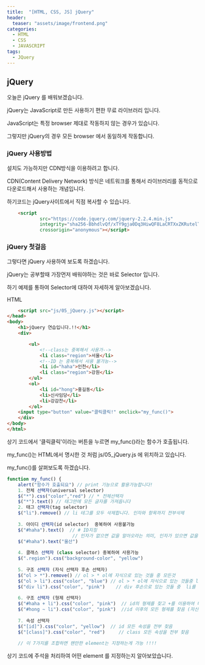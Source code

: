 ```yaml
---
title:  "[HTML, CSS, JS] jQuery"
header:
  teaser: "assets/image/frontend.png"
categories: 
  - HTML
  - CSS
  - JAVASCRIPT
tags:
  - JQuery
---
```

<h2> jQuery</h2>
오늘은 jQuery 를 배워보겠습니다. 

jQuery는 JavaScript로 만든 사용하기 편한 무료 라이브러리 입니다. 

JavaScript는 특정 browser 제대로 작동하지 않는 경우가 있습니다.

그렇지만 jQuery의 경우 모든 browser 에서 동일하게 작동합니다. 

<h3> jQuery 사용방법 </h3>
설치도 가능하지만 CDN방식을 이용하려고 합니다. 

CDN(Content Delivery Network) 방식은 네트워크를 통해서 라이브러리를 동적으로 다운로드해서 사용하는 개념입니다.

하기코드는 jQuery사이트에서 직점 복사할 수 있습니다.

```html
    <script
            src="https://code.jquery.com/jquery-2.2.4.min.js"
            integrity="sha256-BbhdlvQf/xTY9gja0Dq3HiwQF8LaCRTXxZKRutelT44="
            crossorigin="anonymous"></script>
```

<h3> jQuery 첫걸음 </h3>
그렇다면 jQuery 사용하여 보도록 하겠습니다.

jQuery는 공부할때 가장먼저 배워야하는 것은 바로 Selector 입니다.

하기 예제를 통하여 Selector에 대하여 자세하게 알아보겠습니다.

HTML
```html
    <script src="js/05_jQuery.js"></script>
</head>
<body>
    <h1>jQuery 연습입니다.!!</h1>
    <div>

        <ul>
            <!--class는 중복해서 사용가-->
            <li class="region">서울</li>
            <!--ID 는 중복해서 사용 불가능-->
            <li id="haha">인천</li>
            <li class="region">강원</li>
        </ul>
        <ol>
            <li id="hong">홍길동</li>
            <li>신사임당</li>
            <li>강감찬</li>
        </ol>
    <input type="button" value="클릭클릭!" onclick="my_func()">
    </div>
</body>
</html>
```

상기 코드에서 '클릭클릭'이라는 버튼을 누르면 my_func()라는 함수가 호출됩니다.

my_func()는 HTML에서 명시한 것 처럼 js/05_jQuery.js 에 위치하고 있습니다.

my_func()를 살펴보도록 하겠습니다.

``` javascript
function my_func() {
    alert("함수가 호출되요") // print 기능으로 활용가능합니다!
    1. 전체 선택자(universal selector)
    $("*").css("color","red") // * 전체선택자
    $("*").text() // 태그안에 모든 글자를 가져옵니다
    2. 태그 선택자(tag selector)
    $("li").remove() // li 테그를 모두 삭제합니다. 인자와 항목까지 전부삭제
    
    3. 아이디 선택자(id selector)  중복하여 사용불가능
    $("#haha").text()  // # ID지칭
                        // 인자가 없으면 값을 알아오라는 의미, 인자가 있으면 값을 변경
    $("#haha").text("울산")
    
    4. 클래스 선택자 (class selector) 중복하여 사용가능
    $(".region").css("background-color", "yellow")
    
    5. 구조 선택자 (자식 선택자 후손 선택자)
    $("ol > *").remove() // ol > * ol에 자식으로 있는 것들 중 모든것
    $("ol > li").css("color", "blue") // ol > * ol에 자식으로 있는 것들중 li 
    $("div li").css("color", "pink")    // div 후손으로 있는 것들 중  li를 모두 선택
    
    6. 구조 선택자 (형제 선택자)
    $("#haha + li").css("color", "pink")  // id의 형제를 찾고 +를 이용하여 바로 다음 형제를 찾는 것이 가능
    $("#hong ~ li").css("color", "pink")  //id 이후의 모든 형제를 찾음 (자신제외)
    
    7. 속성 선택자
    $("[id]").css("color", "yellow")  // id 모든 속성을 전부 찾음
    $("[class]").css("color", "red")     // class 모든 속성을 전부 찾음
    
    // 이 7가지를 조합하면 왠만한 element는 지정하는게 가능 !!!!
```



상기 코드에 주석을 처리하여 어떤 element 를 지정하는지 알아보았습니다.